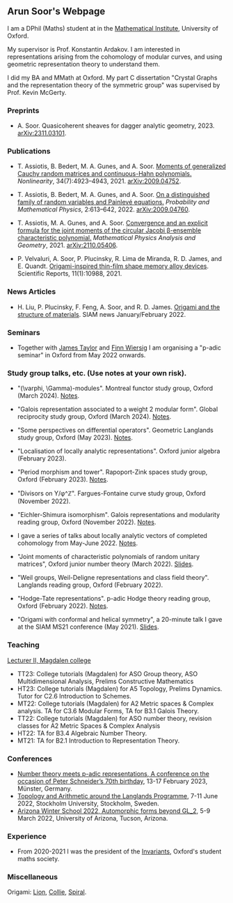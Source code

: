 ## Arun Soor's Webpage

I am a DPhil (Maths) student at in the [Mathematical Institute](https://www.maths.ox.ac.uk/), University of Oxford.

My supervisor is Prof. Konstantin Ardakov. I am interested in representations arising from the cohomology of modular curves, and using geometric representation theory to understand them.

I did my BA and MMath at Oxford. My part C dissertation "Crystal Graphs and the representation theory of the symmetric group" was supervised by Prof. Kevin McGerty.

### Preprints

- A. Soor. Quasicoherent sheaves for dagger analytic geometry, 2023. [arXiv:2311.03101](https://arxiv.org/abs/2311.03101).

### Publications

- T. Assiotis, B. Bedert, M. A. Gunes, and A. Soor. [Moments of generalized Cauchy random matrices and continuous-Hahn polynomials.](https://iopscience.iop.org/article/10.1088/1361-6544/abfeac) _Nonlinearity_, 34(7):4923–4943, 2021. [arXiv:2009.04752](https://arxiv.org/abs/2009.04752).

- T. Assiotis, B. Bedert, M. A. Gunes, and A. Soor. [On a distinguished family of random variables and Painlevé equations.](https://msp.org/pmp/2021/2-3/p05.xhtml) _Probability and Mathematical Physics_, 2:613–642, 2022. [arXiv:2009.04760](https://arxiv.org/abs/2009.04760).

- T. Assiotis, M. A. Gunes, and A. Soor. [Convergence and an explicit formula for the joint moments of the circular Jacobi β-ensemble characteristic polynomial.](https://link.springer.com/article/10.1007/s11040-022-09427-4) _Mathematical Physics Analysis and Geometry_, 2021. [arXiv:2110.05406](https://arxiv.org/abs/2110.05406).

- P. Velvaluri, A. Soor, P. Plucinsky, R. Lima de Miranda, R. D. James, and E. Quandt. [Origami-inspired thin-film shape memory alloy devices](https://www.nature.com/articles/s41598-021-90217-3). Scientific Reports, 11(1):10988, 2021.

### News Articles

- H. Liu, P. Plucinsky, F. Feng, A. Soor, and R. D. James. [Origami and the structure of materials](https://sinews.siam.org/Details-Page/origami-and-the-structure-of-materials). SIAM news January/February 2022.

### Seminars

- Together with [James Taylor](https://sites.google.com/view/taylorjames) and [Finn Wiersig](http://finnwiersig.de/) I am organising a "p-adic seminar" in Oxford from May 2022 onwards.

### Study group talks, etc. (Use notes at your own risk). 

- "(\varphi, \Gamma)-modules". Montreal functor study group, Oxford (March 2024). [Notes](https://github.com/a-soor/a-soor.github.io/talks/phi_gamma_modules.pdf).

- "Galois representation associated to a weight 2 modular form". Global reciprocity study group, Oxford (March 2024). [Notes](https://a-soor.github.io/talks/eichler_shimura_congruence_relation.pdf). 

- "Some perspectives on differential operators". Geometric Langlands study group, Oxford (May 2023). [Notes](https://a-soor.github.io/talks/geom_langlands_talk_Dmodules.pdf).

- "Localisation of locally analytic representations". Oxford junior algebra (February 2023).

- "Period morphism and tower". Rapoport-Zink spaces study group, Oxford (February 2023). [Notes](https://a-soor.github.io/talks/Period_morphism_and_rigid_tower.pdf).

- "Divisors on Y/φ^ℤ". Fargues-Fontaine curve study group, Oxford (November 2022).

- "Eichler-Shimura isomorphism". Galois representations and modularity reading group, Oxford (November 2022). [Notes](https://a-soor.github.io/talks/eichler_shimura_isomorphism_notes.pdf).

- I gave a series of talks about locally analytic vectors of completed cohomology from May-June 2022. [Notes](https://a-soor.github.io/talks/locally%20analytic%20website%20version.pdf).

- "Joint moments of characteristic polynomials
of random unitary matrices", Oxford junior number theory (March 2022). [Slides](https://a-soor.github.io/talks/junior_number_theory_seminar_arun_28th_feb.pdf).

- "Weil groups, Weil-Deligne representations and class field theory". Langlands reading group, Oxford (February 2022).

- "Hodge-Tate representations". p-adic Hodge theory reading group, Oxford (February 2022). [Notes](https://a-soor.github.io/talks/p_adic_Hodge_Tate_talk%20(2).pdf).

- "Origami with conformal and helical
symmetry", a 20-minute talk I gave at the SIAM MS21 conference (May 2021). [Slides](https://a-soor.github.io//talks/SIAM_MS20_presentation.pdf).

### Teaching
[Lecturer II, Magdalen college](https://www.magd.ox.ac.uk/people/mr-arun-soor/)

- TT23: College tutorials (Magdalen) for ASO Group theory, ASO Multidimensional Analysis, Prelims Constructive Mathematics
- HT23: College tutorials (Magdalen) for A5 Topology, Prelims Dynamics. Tutor for C2.6 Introduction to Schemes.
- MT22: College tutorials (Magdalen) for A2 Metric spaces & Complex analysis. TA for C3.6 Modular Forms, TA for B3.1 Galois Theory.
- TT22: College tutorials (Magdalen) for ASO number theory, revision classes for A2 Metric Spaces & Complex Analysis
- HT22: TA for B3.4 Algebraic Number Theory.
- MT21: TA for B2.1 Introduction to Representation Theory.

### Conferences

- [Number theory meets p-adic representations, A conference on the occasion of Peter Schneider’s 70th birthday](https://www.uni-muenster.de/MathematicsMuenster/events/2023/numbertheory.shtml), 13-17 February 2023, Münster, Germany.
- [Topology and Arithmetic around the Langlands Programme](https://langlands2022.raum-brothers.eu/), 7-11 June 2022, Stockholm University, Stockholm, Sweden.
- [Arizona Winter School 2022, Automorphic forms beyond GL_2](https://swc-math.github.io/aws/2022/index.html), 5-9 March 2022, University of Arizona, Tucson, Arizona. 

### Experience

- From 2020-2021 I was the president of the [Invariants](https://www.invariants.org.uk/), Oxford's student maths society.

### Miscellaneous

Origami: [Lion](https://a-soor.github.io/misc/lion-diagram-fixed.pdf), [Collie](https://a-soor.github.io/misc/302_soor_collie.pdf), [Spiral](https://www.maths.ox.ac.uk/node/39181).
